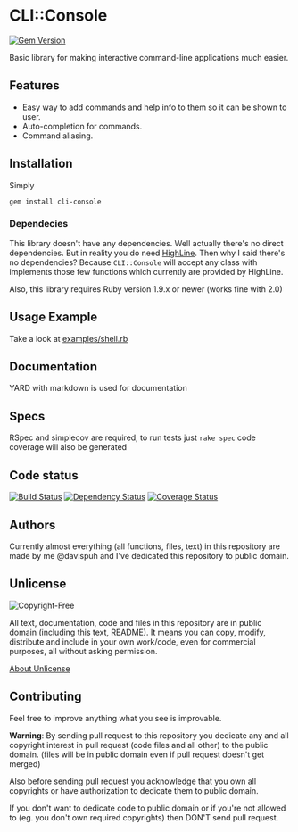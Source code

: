 # CLI::Console
[![Gem Version](https://badge.fury.io/rb/cli-console.png)](http://badge.fury.io/rb/cli-console)

Basic library for making interactive command-line applications much easier.


## Features

* Easy way to add commands and help info to them so it can be shown to user.
* Auto-completion for commands.
* Command aliasing.


## Installation

Simply

`gem install cli-console`

### Dependecies

This library doesn't have any dependencies.
Well actually there's no direct dependencies.
But in reality you do need [HighLine](http://rubygems.org/gems/highline).
Then why I said there's no dependencies?
Because `CLI::Console` will accept any class with implements those few functions which currently are provided by HighLine.

Also, this library requires Ruby version 1.9.x or newer (works fine with 2.0)

## Usage Example

Take a look at [examples/shell.rb](examples/shell.rb)


## Documentation

YARD with markdown is used for documentation

## Specs

RSpec and simplecov are required, to run tests just `rake spec`
code coverage will also be generated

## Code status

[![Build Status](https://travis-ci.org/davispuh/CLI-Console.png?branch=master)](https://travis-ci.org/davispuh/CLI-Console)
[![Dependency Status](https://gemnasium.com/davispuh/CLI-Console.png)](https://gemnasium.com/davispuh/CLI-Console)
[![Coverage Status](https://coveralls.io/repos/davispuh/CLI-Console/badge.png)](https://coveralls.io/r/davispuh/CLI-Console)


## Authors

Currently almost everything (all functions, files, text) in this repository are made by me @davispuh and I've dedicated this repository to public domain.


## Unlicense

![Copyright-Free](http://unlicense.org/pd-icon.png)

All text, documentation, code and files in this repository are in public domain (including this text, README).
It means you can copy, modify, distribute and include in your own work/code, even for commercial purposes, all without asking permission.

[About Unlicense](http://unlicense.org/)
 
## Contributing

Feel free to improve anything what you see is improvable.


**Warning**: By sending pull request to this repository you dedicate any and all copyright interest in pull request (code files and all other) to the public domain. (files will be in public domain even if pull request doesn't get merged)

Also before sending pull request you acknowledge that you own all copyrights or have authorization to dedicate them to public domain.

If you don't want to dedicate code to public domain or if you're not allowed to (eg. you don't own required copyrights) then DON'T send pull request.


